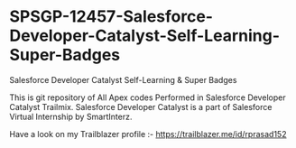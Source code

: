 # SPSGP-12457-Salesforce-Developer-Catalyst-Self-Learning-Super-Badges
Salesforce Developer Catalyst Self-Learning &amp; Super Badges


This is git repository of All Apex codes Performed in Salesforce Developer Catalyst Trailmix.
Salesforce Developer Catalyst is a part of Salesforce Virtual Internship by SmartInterz.

Have a look on my Trailblazer profile :- https://trailblazer.me/id/rprasad152
